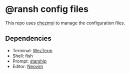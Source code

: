 # @ransh config files

This repo uses [chezmoi] to manage the configuration files.

[chezmoi]: https://www.chezmoi.io/

## Dependencies

* Terminal: [WezTerm]
* Shell: fish
* Prompt: [starship]
* Editor: [Neovim]

[WezTerm]: https://wezfurlong.org/wezterm/
[starship]: https://starship.rs/
[Neovim]: https://neovim.io/
